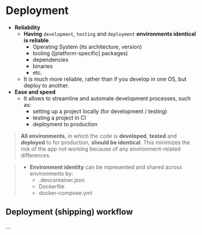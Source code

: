 # Deployment

- **Reliability**
    - **Having** `development`, `testing` and `deployment` **environments identical is reliable**. 
        - Operating System (its architecture, version)
        - tooling ([platform-specific] packages)
        - dependencies
        - binaries
        - etc.
    - It is much more reliable, rather than if you develop in one OS, but deploy to another.
- **Ease and speed**
    - It allows to streamline and automate development processes, such as: 
        - setting up a project locally (for development / testing)
        - testing a project in CI
        - deployment to production

> **All environments**, in which the code is **developed**, **tested** and **deployed** to for production, **should be identical**. This minimizes the risk of the app not working because of any environment-related differences. 

> - **Environment identity** can be represented and shared across environments by:
>   - .devcontainer.json
>   - Dockerfile
>   - docker-compose.yml

## Deployment (shipping) workflow

...